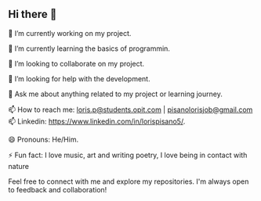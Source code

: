 ## Hi there 👋

<!--
**Rislo5/Rislo5** is a ✨ _special_ ✨ repository because its `README.md` (this file) appears on your GitHub profile.



--> 🔭 I’m currently working on my project.

🌱 I’m currently learning the basics of programmin.

👯 I’m looking to collaborate on my project.

🤔 I’m looking for help with the development.

💬 Ask me about anything related to my project or learning journey.

📫 How to reach me: loris.p@students.opit.com   | pisanolorisjob@gmail.com
📫 Linkedin: https://www.linkedin.com/in/lorispisano5/.



😄 Pronouns: He/Him.

⚡ Fun fact: I love music, art and writing poetry, I love being in contact with nature 

Feel free to connect with me and explore my repositories. I'm always open to feedback and collaboration!
